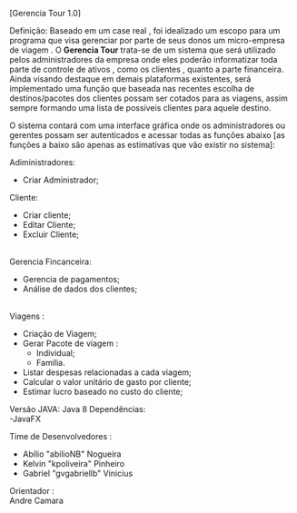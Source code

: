 
[Gerencia Tour 1.0]

Definição: Baseado em um case real , foi idealizado  um escopo para um programa que visa gerenciar por parte de seus donos um micro-empresa de viagem .
O <b>Gerencia Tour</b> trata-se de um sistema que será utilizado pelos administradores da empresa onde eles poderão informatizar toda parte de controle de ativos , como os clientes , quanto a parte financeira. Ainda visando destaque em demais plataformas existentes, será implementado uma função que baseada nas recentes escolha  de destinos/pacotes dos clientes possam ser cotados para as viagens, assim sempre formando uma lista de possíveis clientes para aquele destino.

O sistema contará com uma interface gráfica onde os administradores ou gerentes possam ser autenticados e acessar todas as funções abaixo [as funções a baixo são apenas as estimativas que vão existir no sistema]:

Adiministradores:
		<ul>
	<li>Criar Administrador;</li>
		</ul>
Cliente:
	<ul>
	<li>Criar cliente;</li>
	<li>Editar Cliente;</li>
	<li>Excluir Cliente;</li>
	</ul>

<br>Gerencia Fincanceira:
	<ul>
	<li>Gerencia de pagamentos;</li>
	<li>Análise de dados dos clientes;</li>
	</ul>
<br>Viagens : 
	<ul> 
	<li>Criação de Viagem;</li> 
	<li>Gerar Pacote de viagem : 
		<ul>
			<li>Individual;</li>
			<li>Família.</li>
		</ul>
	</li>
	<li>Listar despesas relacionadas a cada viagem;</li>
	<li>Calcular  o valor unitário de gasto por cliente;</li>
	<li>Estimar lucro baseado no custo do cliente;</li>

  </ul>
  
  
  
  
  
  
Versão JAVA: Java 8
Dependências: 
	<br>-JavaFX

Time de Desenvolvedores : 
	<ul>
	<li>Abílio "abilioNB" Nogueira</li> 
	<li>Kelvin "kpoliveira" Pinheiro</li>
	<li>Gabriel "gvgabriellb" Vinicius</li> 
	</ul>
Orientador : 
<br>Andre Camara

